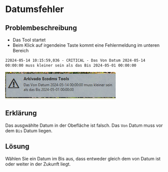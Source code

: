 # Datumsfehler


## Problembeschreibung

- Das Tool startet 
- Beim Klick auf irgendeine Taste kommt eine Fehlermeldung im unteren Bereich

``` title="Zertifikatsfehler im Log"
22024-05-14 10:15:59,036 - CRITICAL - Das Von Datum 2024-05-14 00:00:00 muss kleiner sein als das Bis 2024-05-01 00:00:00 
``` 
![Fehlermeldung](img/Datumsfehler.png)


## Erklärung

Das ausgwählte Datum in der Obefläche ist falsch. 
Das ```Von``` Datum muss vor dem ```Bis``` Datum liegen. 




## Lösung 
Wählen Sie ein Datum im Bis aus, dass entweder gleich dem von Datum ist oder weiter in der Zukunft liegt. 